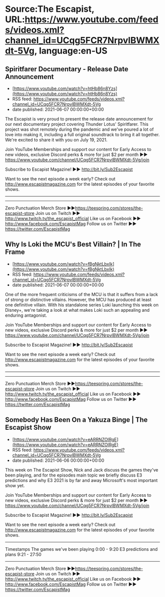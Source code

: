 # Source:The Escapist, URL:https://www.youtube.com/feeds/videos.xml?channel_id=UCqg5FCR7NrpvlBWMXdt-5Vg, language:en-US

## Spiritfarer Documentary  - Release Date Announcement
 - [https://www.youtube.com/watch?v=htHb86n8Yzs](https://www.youtube.com/watch?v=htHb86n8Yzs)
 - RSS feed: https://www.youtube.com/feeds/videos.xml?channel_id=UCqg5FCR7NrpvlBWMXdt-5Vg
 - date published: 2021-06-07 00:00:00+00:00

The Escapist is very proud to present the release date announcement for our next documentary project covering Thunder Lotus' Spiritfarer. This project was shot remotely during the pandemic and we've poured a lot of love into making it, including a full original soundtrack to bring it all together. We're excited to share it with you on July 19, 2021.


Join YouTube Memberships and support our content for Early Access to new videos, exclusive Discord perks & more for just $2 per month ►► https://www.youtube.com/channel/UCqg5FCR7NrpvlBWMXdt-5Vg/join

Subscribe to Escapist Magazine! ►► http://bit.ly/Sub2Escapist

Want to see the next episode a week early? Check out http://www.escapistmagazine.com for the latest episodes of your favorite shows.

---



---


Zero Punctuation Merch Store ►►https://teespring.com/stores/the-escapist-store
Join us on Twitch ►► http://www.twitch.tv/the_escapist_official
Like us on Facebook ►► http://www.facebook.com/EscapistMag
Follow us on Twitter ►► https://twitter.com/EscapistMag

## Why Is Loki the MCU's Best Villain? | In The Frame
 - [https://www.youtube.com/watch?v=fBgNktLbxIk](https://www.youtube.com/watch?v=fBgNktLbxIk)
 - RSS feed: https://www.youtube.com/feeds/videos.xml?channel_id=UCqg5FCR7NrpvlBWMXdt-5Vg
 - date published: 2021-06-07 00:00:00+00:00

One of the more frequent criticisms of the MCU is that it suffers from a lack of strong or distinctive villains. However, the MCU has produced at least one definitive villain. With his standalone series Loki launching this week on Disney+, we're taking a look at what makes Loki such an appealing and enduring antagonist.

Join YouTube Memberships and support our content for Early Access to new videos, exclusive Discord perks & more for just $2 per month ►► https://www.youtube.com/channel/UCqg5FCR7NrpvlBWMXdt-5Vg/join

Subscribe to Escapist Magazine! ►► http://bit.ly/Sub2Escapist

Want to see the next episode a week early? Check out http://www.escapistmagazine.com for the latest episodes of your favorite shows.

---



---


Zero Punctuation Merch Store ►►https://teespring.com/stores/the-escapist-store
Join us on Twitch ►► http://www.twitch.tv/the_escapist_official
Like us on Facebook ►► http://www.facebook.com/EscapistMag
Follow us on Twitter ►► https://twitter.com/EscapistMag

## Somebody Has Been On a Yakuza Binge | The Escapist Show
 - [https://www.youtube.com/watch?v=eARRNZOIRgE](https://www.youtube.com/watch?v=eARRNZOIRgE)
 - RSS feed: https://www.youtube.com/feeds/videos.xml?channel_id=UCqg5FCR7NrpvlBWMXdt-5Vg
 - date published: 2021-06-06 00:00:00+00:00

This week on The Escapist Show, Nick and Jack discuss the games they've been playing, and for the episodes main topic we briefly discuss E3 predictions and why E3 2021 is by far and away Microsoft's most important show yet.

Join YouTube Memberships and support our content for Early Access to new videos, exclusive Discord perks & more for just $2 per month ►► https://www.youtube.com/channel/UCqg5FCR7NrpvlBWMXdt-5Vg/join

Subscribe to Escapist Magazine! ►► http://bit.ly/Sub2Escapist

Want to see the next episode a week early? Check out http://www.escapistmagazine.com for the latest episodes of your favorite shows.

---

Timestamps
The games we've been playing 0:00 - 9:20
E3 predictions and plans 9:21 - 27:50

---


Zero Punctuation Merch Store ►►https://teespring.com/stores/the-escapist-store
Join us on Twitch ►► http://www.twitch.tv/the_escapist_official
Like us on Facebook ►► http://www.facebook.com/EscapistMag
Follow us on Twitter ►► https://twitter.com/EscapistMag

